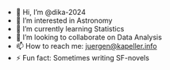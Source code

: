- 👋 Hi, I’m @dika-2024
- 👀 I’m interested in Astronomy
- 🌱 I’m currently learning Statistics
- 💞️ I’m looking to collaborate on Data Analysis
- 📫 How to reach me: juergen@kapeller.info
- ⚡ Fun fact: Sometimes writing SF-novels

<!---
dika-2024/dika-2024 is a ✨ special ✨ repository because its `README.md` (this file) appears on your GitHub profile.
You can click the Preview link to take a look at your changes.
--->
